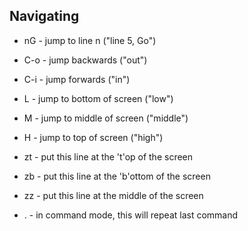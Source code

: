 ## Navigating

* nG - jump to line n ("line 5, Go")
* C-o - jump backwards ("out")
* C-i - jump forwards ("in")
* L - jump to bottom of screen ("low")
* M - jump to middle of screen ("middle")
* H - jump to top of screen ("high")
* zt - put this line at the 't'op of the screen
* zb - put this line at the 'b'ottom of the screen
* zz - put this line at the middle of the screen

* . - in command mode, this will repeat last command
